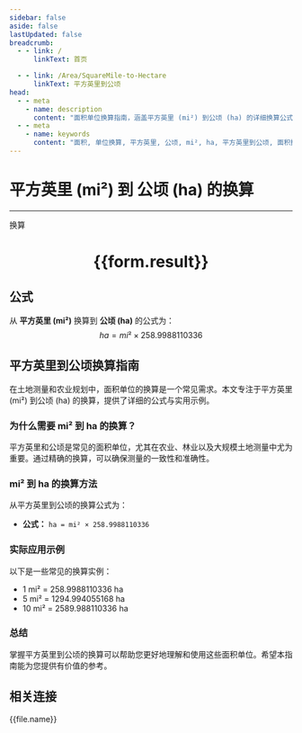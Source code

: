 ```yaml
---
sidebar: false
aside: false
lastUpdated: false
breadcrumb:
  - - link: /
      linkText: 首页

  - - link: /Area/SquareMile-to-Hectare
      linkText: 平方英里到公顷
head:
  - - meta
    - name: description
      content: "面积单位换算指南，涵盖平方英里 (mi²) 到公顷 (ha) 的详细换算公式与说明。"
  - - meta
    - name: keywords
      content: "面积, 单位换算, 平方英里, 公顷, mi², ha, 平方英里到公顷, 面积换算指南"
---
```

# 平方英里 (mi²) 到 公顷 (ha) 的换算
---
<script setup>
import { onMounted, reactive, inject, ref } from 'vue'
import { NButton, NForm, NFormItem, NInput, NInputNumber, NSelect, NCard, useMessage,NGrid ,NGi } from 'naive-ui'
import { defineClientComponent } from 'vitepress'
import { Area } from '../../files';

const convert = inject('convert')

const form = reactive({
  number: null,
  result: '',
})

const convertHandler = () => {
  if (form.number !== null && !isNaN(form.number)) {
    const convertedValue = parseFloat(form.number) * 258.9988110336
    form.result = `${form.number}mi² = ${convertedValue.toFixed(2)}ha`
  } else {
    form.result = '请输入有效的数值。'
  }
}
</script>

<n-form size="large" :model="form">
  <n-form-item label="平方英里 (mi²)">
    <n-input-number v-model:value="form.number" placeholder="输入平方英里" style="width: 100%" />
  </n-form-item>
  <n-form-item>
    <n-button type="primary" @click="convertHandler" block>换算</n-button>
  </n-form-item>
</n-form>

<n-card  embedded :bordered="false" hoverable>
  <div  style="text-align:center">
    <h1>{{form.result}}</h1>
  </div>
</n-card>

## 公式

从 **平方英里 (mi²)** 换算到 **公顷 (ha)** 的公式为：
$$ ha = mi² \times 258.9988110336 $$

## 平方英里到公顷换算指南

在土地测量和农业规划中，面积单位的换算是一个常见需求。本文专注于平方英里 (mi²) 到公顷 (ha) 的换算，提供了详细的公式与实用示例。

### 为什么需要 mi² 到 ha 的换算？

平方英里和公顷是常见的面积单位，尤其在农业、林业以及大规模土地测量中尤为重要。通过精确的换算，可以确保测量的一致性和准确性。

### mi² 到 ha 的换算方法

从平方英里到公顷的换算公式为：

- **公式：** `ha = mi² × 258.9988110336`

### 实际应用示例

以下是一些常见的换算实例：

- 1 mi² = 258.9988110336 ha
- 5 mi² = 1294.994055168 ha
- 10 mi² = 2589.988110336 ha

### 总结

掌握平方英里到公顷的换算可以帮助您更好地理解和使用这些面积单位。希望本指南能为您提供有价值的参考。

## 相关连接
<n-grid x-gap="12" :cols="3">
  <n-gi v-for="(file, index) in Area" :key="index">
    <n-button
      text
      tag="a"
      :href="file.path"
      type="primary"
    >
      {{file.name}}
    </n-button>
  </n-gi>
</n-grid>